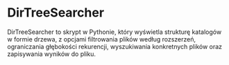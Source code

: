 # DirTreeSearcher
DirTreeSearcher to skrypt w Pythonie, który wyświetla strukturę katalogów w formie drzewa, z opcjami filtrowania plików według rozszerzeń, ograniczania głębokości rekurencji, wyszukiwania konkretnych plików oraz zapisywania wyników do pliku.
